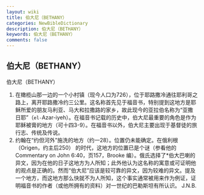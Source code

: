 ```yaml
---
layout: wiki
title: 伯大尼（BETHANY）
categories: NewBibleDictionary
description: 伯大尼（BETHANY）
keywords: 伯大尼（BETHANY）
comments: false
---
```


## 伯大尼（BETHANY）



伯大尼（BETHANY）
1. 在橄榄山那一边的一个小村镇（现今人口为726），位于耶路撒冷通往耶利哥之路上，离开耶路撒冷约三公里。这名称首先见于福音书，特别提到这地方是耶稣所爱的朋友马利亚、马大和拉撒路的家乡，故此现今的亚拉伯名称为“亚撒日耶”（`el-`Azar-iyeh）。在福音书记载的历史中，伯大尼最重要的角色是作为耶稣被膏的地方（可十四3-9）。在福音书以外，伯大尼主要出现于基督徒的旅行志、传统及传说。
2. 约翰在“约但河外”施洗的地方（约一28）。位置仍未能确定。在俄利根（Origen，约主后250） 的时代，这地方的位置已是个谜（参看他的 Commentary on John 6:40，页157，Brooke 编）。俄氏选择了*伯大巴喇的异文，因为在他的日子这地方为人所知；此外他认为这名称的寓意或可证明他的观点是正确的。然而“伯大尼”应该是较可靠的异文，因为较难的异文。提及一个地方，而这地方那么快就不为人所知，这个事实通常被用来作为例证，证明福音书的作者（或他所拥有的资料）对一世纪的巴勒斯坦有所认识。
J.N.B.



